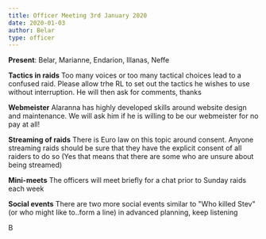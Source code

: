 ```yaml
---
title: Officer Meeting 3rd January 2020
date: 2020-01-03
author: Belar
type: officer
---
```


**Present**: Belar, Marianne, Endarion, Illanas, Neffe

**Tactics in raids**
Too many voices or too many tactical choices lead to a confused raid.
Please allow trhe RL to set out the tactics he wishes to use without interruption.
He will then ask for comments, thanks

**Webmeister**
Alaranna has highly developed skills around website design and maintenance.
We will ask him if he is willing to be our webmeister for no pay at all!

**Streaming of raids**
There is Euro law on this topic around consent.
Anyone streaming raids should be sure that they have the explicit consent of all raiders to do so
(Yes that means that there are some who are unsure about being streamed)

**Mini-meets**
The officers will meet briefly for a chat prior to Sunday raids each week

**Social events**
There are two more social events similar to "Who killed Stev" (or who might like to..form a line) in advanced planning, keep listening

B